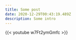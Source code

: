 ```yaml
---
title: Some post
date: 2020-12-29T00:43:19.489Z
description: Some intro
---
```

{{< youtube w7Ft2ymGmfc >}}